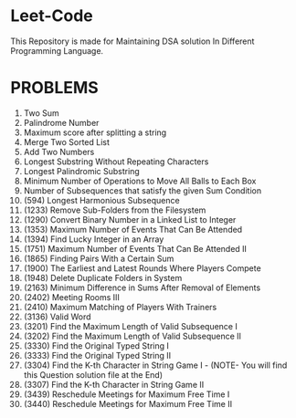 # Leet-Code
This Repository is made for Maintaining DSA solution In Different Programming Language.

# PROBLEMS
1. Two Sum
2. Palindrome Number
3. Maximum score after splitting a string
4. Merge Two Sorted List
5. Add Two Numbers
6. Longest Substring Without Repeating Characters
7. Longest Palindromic Substring
8. Minimum Number of Operations to Move All Balls to Each Box
9. Number of Subsequences that satisfy the given Sum Condition
10. (594) Longest Harmonious Subsequence
11. (1233) Remove Sub-Folders from the Filesystem
12. (1290) Convert Binary Number in a Linked List to Integer
13. (1353) Maximum Number of Events That Can Be Attended
14. (1394) Find Lucky Integer in an Array
15. (1751) Maximum Number of Events That Can Be Attended II
16. (1865) Finding Pairs With a Certain Sum
17. (1900) The Earliest and Latest Rounds Where Players Compete
18. (1948) Delete Duplicate Folders in System
19. (2163) Minimum Difference in Sums After Removal of Elements
20. (2402) Meeting Rooms III
21. (2410) Maximum Matching of Players With Trainers
22. (3136) Valid Word
23. (3201) Find the Maximum Length of Valid Subsequence I
24. (3202) Find the Maximum Length of Valid Subsequence II
25. (3330) Find the Original Typed String I
26. (3333) Find the Original Typed String II
27. (3304) Find the K-th Character in String Game I - (NOTE- You will find this Question solution file at the End)
28. (3307) Find the K-th Character in String Game II
29. (3439) Reschedule Meetings for Maximum Free Time I
30. (3440) Reschedule Meetings for Maximum Free Time II


